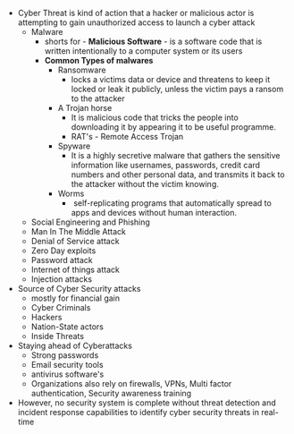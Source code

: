 - Cyber Threat is kind of action that a hacker or malicious actor is attempting to gain unauthorized access to launch a cyber attack
	- Malware
		- shorts for - **Malicious Software** - is a software code that is written intentionally to a computer system or its users
		- **Common Types of malwares**
			- Ransomware
				- locks a victims data or device and threatens to keep it locked or leak it publicly, unless the victim pays a ransom to the attacker
			- A Trojan horse
				- It is malicious code that tricks the people  into downloading it by appearing it to be useful programme.
				- RAT's - Remote Access Trojan
			- Spyware
				- It is a highly secretive malware that gathers the sensitive information like usernames, passwords, credit card numbers and other personal data, and transmits it back to the attacker without the victim knowing.
			- Worms
				-  self-replicating programs that automatically spread to apps and devices without human interaction.
	- Social Engineering and Phishing
	- Man In The Middle Attack
	- Denial of Service attack
	- Zero Day exploits
	- Password attack
	- Internet of things attack
	- Injection attacks
- Source of Cyber Security attacks
	- mostly for financial gain
	- Cyber Criminals
	- Hackers
	- Nation-State actors
	- Inside Threats
- Staying ahead of Cyberattacks
	- Strong passwords
	- Email security tools
	- antivirus software's
	- Organizations also rely on firewalls, VPNs, Multi factor authentication, Security awareness training
- However, no security system is complete without threat detection and incident response capabilities to identify cyber security threats in real-time
	